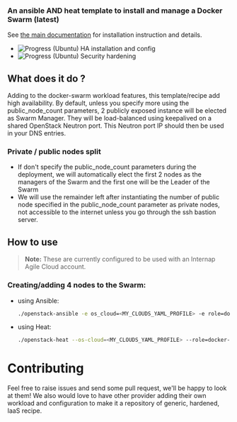 ### An ansible AND heat template to install and manage a Docker Swarm (latest)

See [the main documentation](/) for installation instruction and details.

+ ![Progress](http://progressed.io/bar/0)     (Ubuntu) HA installation and config
+ ![Progress](http://progressed.io/bar/0)     (Ubuntu) Security hardening

## What does it do ?
Adding to the docker-swarm workload features, this template/recipe add high
availability. By default, unless you specify more using the public_node_count
parameters, 2 publicly exposed instance will be elected as Swarm Manager. They
will be load-balanced using keepalived on a shared OpenStack Neutron port.
This Neutron port IP should then be used in your DNS entries.

### Private / public nodes split
- If don't specify the public_node_count parameters during the deployment, we will
automatically elect the first 2 nodes as the managers of the Swarm and the first
one will be the Leader of the Swarm
- We will use the remainder left after instantiating the number of public node
specified in the public_node_count parameter as private nodes, not accessible to
the internet unless you go through the ssh bastion server.

## How to use
> **Note:** These are currently configured to be used with an Internap Agile Cloud account.

### Creating/adding 4 nodes to the Swarm:
* using Ansible:
  ```bash
  ./openstack-ansible -e os_cloud=<MY_CLOUDS_YAML_PROFILE> -e role=docker-swarm -e node_count=4
  ```
* using Heat:
  ```bash
  ./openstack-heat --os-cloud=<MY_CLOUDS_YAML_PROFILE> --role=docker-swarm --node_count=4
  ```

# Contributing
Feel free to raise issues and send some pull request, we'll be happy to look at them!
We also would love to have other provider adding their own workload and configuration
to make it a repository of generic, hardened, IaaS recipe.  
